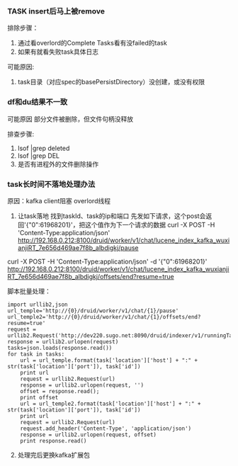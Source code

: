 ### TASK insert后马上被remove

排除步骤：
1. 通过看overlord的Complete Tasks看有没failed的task
2. 如果有就看失败task具体日志

可能原因:
1. task目录（对应spec的basePersistDirectory）没创建，或没有权限

### df和du结果不一致
可能原因
部分文件被删除，但文件句柄没释放

排查步骤:
1. lsof |grep deleted 
2. lsof |grep DEL 
3. 是否有进程外的文件删除操作


### task长时间不落地处理办法
原因：kafka client阻塞 overlord线程

1. 让task落地
找到taskId、task的ip和端口
先发如下请求，这个post会返回'{"0":61968201}'，把这个值作为下一个请求的数据
curl -X POST -H 'Content-Type:application/json' http://192.168.0.212:8100/druid/worker/v1/chat/lucene_index_kafka_wuxianjiRT_7e656d469ae7f8b_albdigkj/pause

curl -X POST -H 'Content-Type:application/json' -d '{"0":61968201}' http://192.168.0.212:8100/druid/worker/v1/chat/lucene_index_kafka_wuxianjiRT_7e656d469ae7f8b_albdigkj/offsets/end?resume=true

脚本批量处理：
```
import urllib2,json
url_temple='http://{0}/druid/worker/v1/chat/{1}/pause'
url_temple2='http://{0}/druid/worker/v1/chat/{1}/offsets/end?resume=true'
request = urllib2.Request('http://dev220.sugo.net:8090/druid/indexer/v1/runningTasks')
response = urllib2.urlopen(request)
tasks=json.loads(response.read())
for task in tasks:
    url = url_temple.format(task['location']['host'] + ":" + str(task['location']['port']), task['id'])
    print url
    request = urllib2.Request(url)
    response = urllib2.urlopen(request, '')
    offset = response.read();
    print offset
    url = url_temple2.format(task['location']['host'] + ":" + str(task['location']['port']), task['id'])
    print url
    request = urllib2.Request(url)
    request.add_header('Content-Type', 'application/json')
    response = urllib2.urlopen(request, offset)
    print response.read()

```

2. 处理完后更换kafka扩展包
